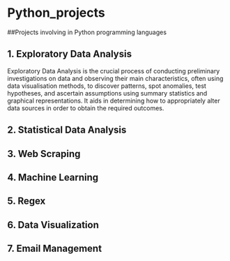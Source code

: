 # Python_projects
##Projects involving in Python programming languages


## 1. Exploratory Data Analysis

Exploratory Data Analysis is the crucial process of conducting preliminary investigations on data and observing their main characteristics, often using data visualisation methods, to discover patterns, spot anomalies, test hypotheses, and ascertain assumptions using summary statistics and graphical representations. It aids in determining how to appropriately alter data sources in order to obtain the required outcomes.


## 2. Statistical Data Analysis






## 3. Web Scraping
## 4. Machine Learning
## 5. Regex
## 6. Data Visualization
## 7. Email Management
